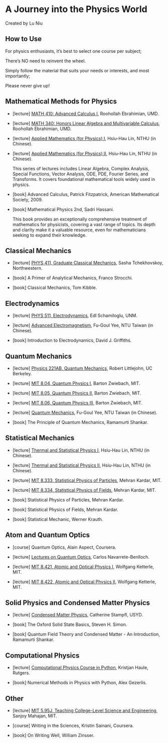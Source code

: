 # A Journey into the Physics World

Created by Lu Niu

## How to Use

For physics enthusiasts, it’s best to select one course per subject;

There’s NO need to reinvent the wheel.

Simply follow the material that suits your needs or interests, and most importantly;

Please never give up!

## Mathematical Methods for Physics

* [lecture] [MATH 410: Advanced Calculus Ⅰ](https://www.youtube.com/playlist?list=PLvt4fmEPBjqrxOeNUiIBv4i0yzvP6Tz36), Roohollah Ebrahimian, UMD.

* [lecture] [MATH 340: Honors Linear Algebra and Multivariable Calculus](https://www.youtube.com/playlist?list=PLciPFwfwQdT9QD6P62J6xBbrs2yJFP3RF), Roohollah Ebrahimian, UMD.

* [lecture] [Applied Mathematics (for Physics) Ⅰ](https://www.youtube.com/playlist?list=PLS0SUwlYe8cy7eNFtSWru7EtJ_yXM94YH), Hsiu-Hau Lin, NTHU (in Chinese).

* [lecture] [Applied Mathematics (for Physics) Ⅱ](https://www.youtube.com/playlist?list=PLS0SUwlYe8cxiepObAy7dGDs29AdViZdj), Hsiu-Hau Lin, NTHU (in Chinese).

    This series of lectures includes Linear Algebra, Complex Analysis, Special Functions, Vector Analysis, ODE, PDE, Fourier Series, and Transforms. It covers foundational mathematical tools widely used in physics.

* [book] Advanced Calculus, Patrick Fitzpatrick, American Mathematical Society, 2009.

* [book] Mathematical Physics 2nd, Sadri Hassani.

    This book provides an exceptionally comprehensive treatment of mathematics for physicists, covering a vast range of topics. Its depth and clarity make it a valuable resource, even for mathematicians seeking to expand their knowledge.

## Classical Mechanics

* [lecture] [PHYS 411, Graduate Classical Mechanics](https://www.youtube.com/playlist?list=PL39mDr1uU6a5iYPIcDi5x_vt8l9FZjCSo), Sasha Tchekhovskoy, Northwestern.

* [book] A Primer of Analytical Mechanics, Franco Strocchi.

* [book] Classical Mechanics, Tom Kibble.

## Electrodynamics

* [lecture] [PHYS 511, Electrodynamics](https://www.youtube.com/playlist?list=PLdlPA9pGVVtYK_qVYsANQrlBbPFo-ZxkK), Edl Schamiloglu, UNM.

* [lecture] [Advanced Electromagnetism](https://www.youtube.com/playlist?list=PLA7951CBECE76701D), Fu-Goul Yee, NTU Taiwan (in Chinese).

* [book] Introduction to Electrodynamics, David J. Griffiths.

## Quantum Mechanics

* [lecture] [Physics 221AB, Quantum Mechanics](https://bohr.physics.berkeley.edu/classes/221/2122/221.html), Robert Littlejohn, UC Berkeley.

* [lecture] [MIT 8.04, Quantum Physics Ⅰ](https://www.youtube.com/playlist?list=PLUl4u3cNGP60cspQn3N9dYRPiyVWDd80G), Barton Zwiebach, MIT.

* [lecture] [MIT 8.05, Quantum Physics Ⅱ](https://www.youtube.com/playlist?list=PLUl4u3cNGP60QlYNsy52fctVBOlk-4lYx), Barton Zwiebach, MIT.

* [lecture] [MIT 8.06, Quantum Physics Ⅲ](https://www.youtube.com/playlist?list=PLUl4u3cNGP60Zcz8LnCDFI8RPqRhJbb4L), Barton Zwiebach, MIT.

* [lecture] [Quantum Mechanics](https://www.youtube.com/playlist?list=PLF4C2C0FE5389B474), Fu-Goul Yee, NTU Taiwan (in Chinese).

* [book] The Principle of Quantum Mechanics, Ramamurti Shankar.

## Statistical Mechanics

* [lecture] [Thermal and Statistical Physics Ⅰ](https://www.youtube.com/playlist?list=PLS0SUwlYe8cyk1WY3t4GcL5AjWhE9w_9b), Hsiu-Hau Lin, NTHU (in Chinese).

* [lecture] [Thermal and Statistical Physics Ⅱ](https://www.youtube.com/playlist?list=PLS0SUwlYe8cx_e0nB79ZGXJ3TShBxWdIS), Hsiu-Hau Lin, NTHU (in Chinese).

* [lecture] [MIT 8.333, Statistical Physics of Particles](https://www.youtube.com/playlist?list=PLUl4u3cNGP60gl3fdUTKRrt5t_GPx2sRg), Mehran Kardar, MIT.

* [lecture] [MIT 8.334, Statistical Physics of Fields](https://www.youtube.com/playlist?list=PLUl4u3cNGP63HkEHvYaNJiO0UCUmY0Ts7), Mehran Kardar, MIT.

* [book] Statistical Physics of Particles, Mehran Kardar.

* [book] Statistical Physics of Fields, Mehran Kardar.

* [book] Statistical Mechanic, Werner Krauth.

## Atom and Quantum Optics

* [course] Quantum Optics, Alain Aspect, Coursera.

* [lecture] [Lectures on Quantum Optics](https://www.youtube.com/playlist?list=PLQOPozM-bhZrWIyxwD_sMe9Q0HvwMzJNS), Carlos Navarrete-Benlloch.

* [lecture] [MIT 8.421, Atomic and Optical Physics Ⅰ](https://www.youtube.com/playlist?list=PLUl4u3cNGP62FPGcyFJkzhqq9c5cHCK32), Wolfgang Ketterle, MIT.

* [lecture] [MIT 8.422, Atomic and Optical Physics Ⅱ](https://www.youtube.com/watch?v=Agu68RGaoWM&list=PLUl4u3cNGP62uOSArqLf4vNLiZtgIRm1K), Wolfgang Ketterle, MIT.

## Solid Physics and Condensed Matter Physics

* [lecture] [Condensed Matter Physics](https://www.youtube.com/watch?v=98qp-r6lJjg&list=PLcrBQBxtcThFDCKt4dKYC4OIOgNYYC_5Y), Catherine Stampfl, USYD.

* [book] The Oxford Solid State Basics, Steven H. Simon.

* [book] Quantum Field Theory and Condensed Matter - An Introduction, Ramamurti Shankar.

## Computational Physics

* [lecture] [Computational Physics Course in Python](https://www.youtube.com/playlist?list=PLXmUYdQdC9IGv61Y1lhGBH0NsDQRdwcJE), Kristjan Haule, Rutgers.

* [book] Numerical Methods in Physics with Python, Alex Gezerlis.

## Other

* [lecture] [MIT 5.95J, Teaching College-Level Science and Engineering](https://www.youtube.com/playlist?list=PLB1304385546D6F86), Sanjoy Mahajan, MIT.

* [course] Writing in the Sciences, Kristin Sainani, Coursera.

* [book] On Writing Well, William Zinsser.
  